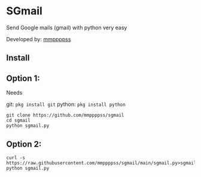 # SGmail
Send Google mails (gmail) with python very easy

Developed by: [mmppppss](https://youtu.be/dQw4w9WgXcQ)

## Install

## Option 1:

Needs
 
git: ```pkg install git```
python: ```pkg install python```
```
git clone https://github.com/mmppppss/sgmail
cd sgmail
python sgmail.py
```

## Option 2:

```
curl -s https://raw.githubusercontent.com/mmppppss/sgmail/main/sgmail.py>sgmail.py
python sgmail.py
```

